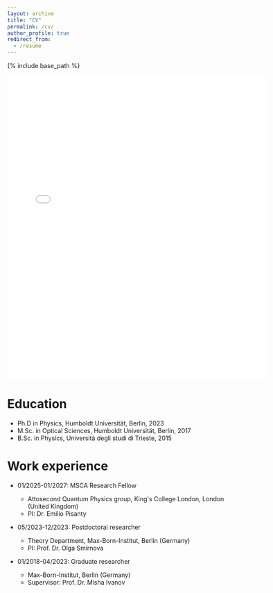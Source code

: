 ```yaml
---
layout: archive
title: "CV"
permalink: /cv/
author_profile: true
redirect_from:
  - /resume
---
```


{% include base_path %}

<embed src="{{ site.baseurl }}/files/CV.pdf" width="600" height="700" type='application/pdf'>

Education
======
* Ph.D in Physics, Humboldt Universität, Berlin, 2023
* M.Sc. in Optical Sciences, Humboldt Universität, Berlin, 2017
* B.Sc. in Physics, Università degli studi di Trieste, 2015

Work experience
======
* 01/2025-01/2027: MSCA Research Fellow
  * Attosecond Quantum Physics group, King's College London, London (United Kingdom)
  * PI: Dr. Emilio Pisanty

* 05/2023-12/2023: Postdoctoral researcher
  * Theory Department, Max-Born-Institut, Berlin (Germany)
  * PI: Prof. Dr. Olga Smirnova

* 01/2018-04/2023: Graduate researcher
  * Max-Born-Institut, Berlin (Germany)
  * Supervisor: Prof. Dr. Misha Ivanov
